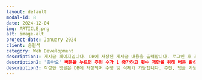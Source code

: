 ```yaml
---
layout: default
modal-id: 8
date: 2024-12-04
img: ARTICLE.png
alt: image-alt
project-date: January 2024
client: 송현석
category: Web Development
description1: 게시글 페이지입니다. DB에 저장된 게시글 내용을 출력합니다. 로그인 후 추천과 댓글 작성이 가능합니다.
description2: '좋아요' 버튼을 누르면 추천 수가 1 증가하고 횟수 제한을 위해 버튼 활성화 상태가 유지됩니다. 활성화된 버튼을 클릭하면 추천 수가 1 감소하고 버튼 활성화 상태는 해제됩니다. 
description3: 작성한 댓글은 DB에 저장되며 수정 및 삭제가 가능합니다. 추천, 댓글 기능 모두 AJAX로 비동기 처리하여 페이지를 재출력하지 않도록 구현하였습니다.
---
```

